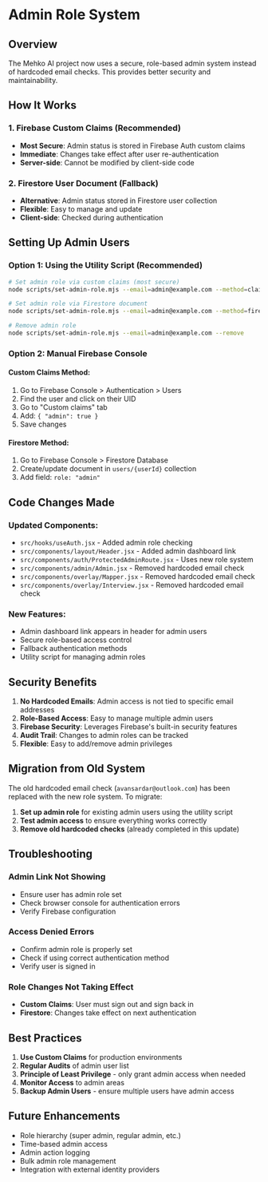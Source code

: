# Admin Role System

## Overview

The Mehko AI project now uses a secure, role-based admin system instead of hardcoded email checks. This provides better security and maintainability.

## How It Works

### 1. Firebase Custom Claims (Recommended)

- **Most Secure**: Admin status is stored in Firebase Auth custom claims
- **Immediate**: Changes take effect after user re-authentication
- **Server-side**: Cannot be modified by client-side code

### 2. Firestore User Document (Fallback)

- **Alternative**: Admin status stored in Firestore user collection
- **Flexible**: Easy to manage and update
- **Client-side**: Checked during authentication

## Setting Up Admin Users

### Option 1: Using the Utility Script (Recommended)

```bash
# Set admin role via custom claims (most secure)
node scripts/set-admin-role.mjs --email=admin@example.com --method=claims

# Set admin role via Firestore document
node scripts/set-admin-role.mjs --email=admin@example.com --method=firestore

# Remove admin role
node scripts/set-admin-role.mjs --email=admin@example.com --remove
```

### Option 2: Manual Firebase Console

#### Custom Claims Method:

1. Go to Firebase Console > Authentication > Users
2. Find the user and click on their UID
3. Go to "Custom claims" tab
4. Add: `{ "admin": true }`
5. Save changes

#### Firestore Method:

1. Go to Firebase Console > Firestore Database
2. Create/update document in `users/{userId}` collection
3. Add field: `role: "admin"`

## Code Changes Made

### Updated Components:

- `src/hooks/useAuth.jsx` - Added admin role checking
- `src/components/layout/Header.jsx` - Added admin dashboard link
- `src/components/auth/ProtectedAdminRoute.jsx` - Uses new role system
- `src/components/admin/Admin.jsx` - Removed hardcoded email check
- `src/components/overlay/Mapper.jsx` - Removed hardcoded email check
- `src/components/overlay/Interview.jsx` - Removed hardcoded email check

### New Features:

- Admin dashboard link appears in header for admin users
- Secure role-based access control
- Fallback authentication methods
- Utility script for managing admin roles

## Security Benefits

1. **No Hardcoded Emails**: Admin access is not tied to specific email addresses
2. **Role-Based Access**: Easy to manage multiple admin users
3. **Firebase Security**: Leverages Firebase's built-in security features
4. **Audit Trail**: Changes to admin roles can be tracked
5. **Flexible**: Easy to add/remove admin privileges

## Migration from Old System

The old hardcoded email check (`avansardar@outlook.com`) has been replaced with the new role system. To migrate:

1. **Set up admin role** for existing admin users using the utility script
2. **Test admin access** to ensure everything works correctly
3. **Remove old hardcoded checks** (already completed in this update)

## Troubleshooting

### Admin Link Not Showing

- Ensure user has admin role set
- Check browser console for authentication errors
- Verify Firebase configuration

### Access Denied Errors

- Confirm admin role is properly set
- Check if using correct authentication method
- Verify user is signed in

### Role Changes Not Taking Effect

- **Custom Claims**: User must sign out and sign back in
- **Firestore**: Changes take effect on next authentication

## Best Practices

1. **Use Custom Claims** for production environments
2. **Regular Audits** of admin user list
3. **Principle of Least Privilege** - only grant admin access when needed
4. **Monitor Access** to admin areas
5. **Backup Admin Users** - ensure multiple users have admin access

## Future Enhancements

- Role hierarchy (super admin, regular admin, etc.)
- Time-based admin access
- Admin action logging
- Bulk admin role management
- Integration with external identity providers
